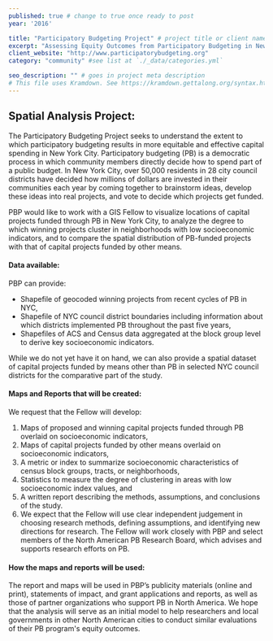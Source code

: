 ```yaml
---
published: true # change to true once ready to post
year: '2016'

title: "Participatory Budgeting Project" # project title or client name
excerpt: "Assessing Equity Outcomes from Participatory Budgeting in New York City" # shows on project list page
client_website: "http://www.participatorybudgeting.org"
category: "community" #see list at `./_data/categories.yml`

seo_description: "" # goes in project meta description
# This file uses Kramdown. See https://kramdown.gettalong.org/syntax.html for syntax
---
```


## Spatial Analysis Project:
The Participatory Budgeting Project seeks to understand the extent to which participatory budgeting results in more equitable and effective capital spending in New York City. Participatory budgeting (PB) is a democratic process in which community members directly decide how to spend part of a public budget. In New York City, over 50,000 residents in 28 city council districts have decided how millions of dollars are invested in their communities each year by coming together to brainstorm ideas, develop these ideas into real projects, and vote to decide which projects get funded.

PBP would like to work with a GIS Fellow to visualize locations of capital projects funded through PB in New York City, to analyze the degree to which winning projects cluster in neighborhoods with low socioeconomic indicators, and to compare the spatial distribution of PB-funded projects with that of capital projects funded by other means.

#### Data available:
PBP can provide:
- Shapefile of geocoded winning projects from recent cycles of PB in NYC,
- Shapefile of NYC council district boundaries including information about which districts implemented PB throughout the past five years,
- Shapefiles of ACS and Census data aggregated at the block group level to derive key socioeconomic indicators.

While we do not yet have it on hand, we can also provide a spatial dataset of capital projects funded by means other than PB in selected NYC council districts for the comparative part of the study.

#### Maps and Reports that will be created:
We request that the Fellow will develop:
1. Maps of proposed and winning capital projects funded through PB overlaid on socioeconomic indicators,
2. Maps of capital projects funded by other means overlaid on socioeconomic indicators,
3. A metric or index to summarize socioeconomic characteristics of census block groups, tracts, or neighborhoods,
4. Statistics to measure the degree of clustering in areas with low socioeconomic index values, and
5. A written report describing the methods, assumptions, and conclusions of the study.
6. We expect that the Fellow will use clear independent judgement in choosing research methods, defining assumptions, and identifying new directions for research. The Fellow will work closely with PBP and select members of the North American PB Research Board, which advises and supports research efforts on PB.

#### How the maps and reports will be used:
The report and maps will be used in PBP’s publicity materials (online and print), statements of impact, and grant applications and reports, as well as those of partner organizations who support PB in North America. We hope that the analysis will serve as an initial model to help researchers and local governments in other North American cities to conduct similar evaluations of their PB program's equity outcomes.
